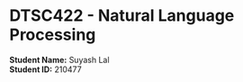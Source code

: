 # DTSC422 - Natural Language Processing 
**Student Name:** Suyash Lal <br>
**Student ID:** 210477 <br>

